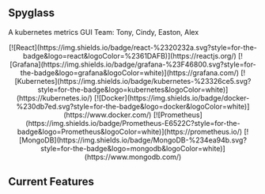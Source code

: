 ## Spyglass

A kubernetes metrics GUI
Team: Tony, Cindy, Easton, Alex

<div align="center">
    [![React](https://img.shields.io/badge/react-%2320232a.svg?style=for-the-badge&logo=react&logoColor=%2361DAFB)](https://reactjs.org/)
    [![Grafana](https://img.shields.io/badge/grafana-%23F46800.svg?style=for-the-badge&logo=grafana&logoColor=white)](https://grafana.com/)
    [![Kubernetes](https://img.shields.io/badge/kubernetes-%23326ce5.svg?style=for-the-badge&logo=kubernetes&logoColor=white)](https://kubernetes.io/)
    [![Docker](https://img.shields.io/badge/docker-%230db7ed.svg?style=for-the-badge&logo=docker&logoColor=white)](https://www.docker.com/)
    [![Prometheus](https://img.shields.io/badge/Prometheus-E6522C?style=for-the-badge&logo=Prometheus&logoColor=white)](https://prometheus.io/)
    [![MongoDB](https://img.shields.io/badge/MongoDB-%234ea94b.svg?style=for-the-badge&logo=mongodb&logoColor=white)](https://www.mongodb.com/)
</div>

## Current Features 

